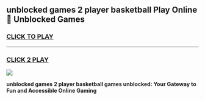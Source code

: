 
## unblocked games 2 player basketball Play Online 👋 Unblocked Games
<h3>
<a href="https://premium.freeplayer.one?title=unblocked_games_2_player_basketball&ref=19F">CLICK TO PLAY</a></h3>
<hr>

<h3>
<a href="https://premium.freeplayer.one?title=unblocked_games_2_player_basketball&ref=19F">CLICK 2 PLAY</a>
  
</h3>

<a href="https://premium.freeplayer.one?title=unblocked_games_2_player_basketball&ref=19F"><img src="https://clearcache.store/games.png"></a>


**unblocked games 2 player basketball games unblocked: Your Gateway to Fun and Accessible Online Gaming**
